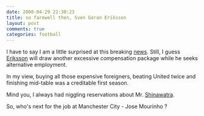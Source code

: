 ```yaml
---
date: 2008-04-29 22:30:23
title: so farewell then, Sven Goran Eriksson
layout: post
comments: true
categories: football
---
```

I have to say I am a little surprised at this breaking
[news](http://news.bbc.co.uk/sport1/hi/football/teams/m/man_city/7372872.stm).
Still, I guess
[Eriksson](http://www.nbrightside.com/blog/2006/07/03/the-wit-and-wisdom-of-sven-goran-eriksson/)
will draw another excessive compensation package while he seeks
alternative employment.

In my view, buying all those expensive foreigners, beating United twice
and finishing mid-table was a creditable first season.

Mind you, I always had niggling reservations about Mr.
[Shinawatra](http://www.nbrightside.com/blog/2007/06/22/theatre-of-comedy).

So, who's next for the job at Manchester City - Jose Mourinho ?
